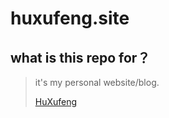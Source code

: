 # huxufeng.site

## what is this repo for？

>it's my personal website/blog. <a target="_blank" href="https://huxufeng.netlify.com"><p>HuXufeng</p></a>
